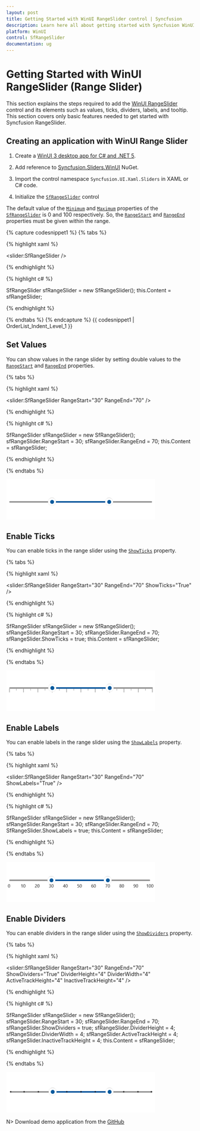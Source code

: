 ```yaml
---
layout: post
title: Getting Started with WinUI RangeSlider control | Syncfusion
description: Learn here all about getting started with Syncfusion WinUI RangeSlider(SfRangeSlider) control and more.
platform: WinUI
control: SfRangeSlider
documentation: ug
---
```


# Getting Started with WinUI RangeSlider (Range Slider)

This section explains the steps required to add the [WinUI RangeSlider](https://www.syncfusion.com/winui-controls/range-slider) control and its elements such as values, ticks, dividers, labels, and tooltip. This section covers only basic features needed to get started with Syncfusion RangeSlider.

## Creating an application with WinUI Range Slider

1. Create a [WinUI 3 desktop app for C# and .NET 5](https://learn.microsoft.com/en-us/windows/apps/winui/winui3/create-your-first-winui3-app).

2. Add reference to [Syncfusion.Sliders.WinUI](https://www.nuget.org/packages/Syncfusion.Sliders.WinUI) NuGet.

3. Import the control namespace `Syncfusion.UI.Xaml.Sliders` in XAML or C# code.

4. Initialize the [`SfRangeSlider`](https://help.syncfusion.com/cr/winui/Syncfusion.UI.Xaml.Sliders.SfRangeSlider.html?tabs=tabid-1) control

The default value of the [`Minimum`](https://help.syncfusion.com/cr/winui/Syncfusion.UI.Xaml.Sliders.SliderBase.html#Syncfusion_UI_Xaml_Sliders_SliderBase_Minimum) and [`Maximum`](https://help.syncfusion.com/cr/winui/Syncfusion.UI.Xaml.Sliders.SliderBase.html#Syncfusion_UI_Xaml_Sliders_SliderBase_Maximum) properties of the [`SfRangeSlider`](https://help.syncfusion.com/cr/winui/Syncfusion.UI.Xaml.Sliders.SfRangeSlider.html?tabs=tabid-1) is 0 and 100 respectively. So, the [`RangeStart`](https://help.syncfusion.com/cr/winui/Syncfusion.UI.Xaml.Sliders.SfRangeSlider.html#Syncfusion_UI_Xaml_Sliders_SfRangeSlider_RangeStart) and [`RangeEnd`](https://help.syncfusion.com/cr/winui/Syncfusion.UI.Xaml.Sliders.SfRangeSlider.html#Syncfusion_UI_Xaml_Sliders_SfRangeSlider_RangeEnd) properties must be given within the range.

{% capture codesnippet1 %}
{% tabs %}

{% highlight xaml %}

<slider:SfRangeSlider />

{% endhighlight %}

{% highlight c# %}

SfRangeSlider sfRangeSlider = new SfRangeSlider();
this.Content = sfRangeSlider;

{% endhighlight %}

{% endtabs %}
{% endcapture %}
{{ codesnippet1 | OrderList_Indent_Level_1 }}

## Set Values

You can show values in the range slider by setting double values to the [`RangeStart`](https://help.syncfusion.com/cr/winui/Syncfusion.UI.Xaml.Sliders.SfRangeSlider.html#Syncfusion_UI_Xaml_Sliders_SfRangeSlider_RangeStart) and [`RangeEnd`](https://help.syncfusion.com/cr/winui/Syncfusion.UI.Xaml.Sliders.SfRangeSlider.html#Syncfusion_UI_Xaml_Sliders_SfRangeSlider_RangeEnd) properties.

{% tabs %}

{% highlight xaml %}

<slider:SfRangeSlider RangeStart="30"
                      RangeEnd="70" />

{% endhighlight %}

{% highlight c# %}

SfRangeSlider sfRangeSlider = new SfRangeSlider();
sfRangeSlider.RangeStart = 30;
sfRangeSlider.RangeEnd = 70;
this.Content = sfRangeSlider;

{% endhighlight %}

{% endtabs %}

![Setting values to range slider](images/getting-started/slider-value.png)

## Enable Ticks

You can enable ticks in the range slider using the [`ShowTicks`](https://help.syncfusion.com/cr/winui/Syncfusion.UI.Xaml.Sliders.SliderBase.html#Syncfusion_UI_Xaml_Sliders_SliderBase_ShowTicks) property.

{% tabs %}

{% highlight xaml %}

<slider:SfRangeSlider RangeStart="30"
                      RangeEnd="70"
                      ShowTicks="True" />

{% endhighlight %}

{% highlight c# %}

SfRangeSlider sfRangeSlider = new SfRangeSlider();
sfRangeSlider.RangeStart = 30;
sfRangeSlider.RangeEnd = 70;
sfRangeSlider.ShowTicks = true;
this.Content = sfRangeSlider;

{% endhighlight %}

{% endtabs %}

![Range slider with ticks](images/getting-started/slider-ticks.png)

## Enable Labels

You can enable labels in the range slider using the [`ShowLabels`](https://help.syncfusion.com/cr/winui/Syncfusion.UI.Xaml.Sliders.SliderBase.html#Syncfusion_UI_Xaml_Sliders_SliderBase_ShowLabels) property.

{% tabs %}

{% highlight xaml %}

<slider:SfRangeSlider RangeStart="30"
                      RangeEnd="70"
                      ShowLabels="True" />

{% endhighlight %}

{% highlight c# %}

SfRangeSlider sfRangeSlider = new SfRangeSlider();
sfRangeSlider.RangeStart = 30;
sfRangeSlider.RangeEnd = 70;
SfRangeSlider.ShowLabels = true;
this.Content = sfRangeSlider;

{% endhighlight %}

{% endtabs %}

![Range slider with labels](images/getting-started/slider-labels.png)

## Enable Dividers

You can enable dividers in the range slider using the [`ShowDividers`](https://help.syncfusion.com/cr/winui/Syncfusion.UI.Xaml.Sliders.SliderBase.html#Syncfusion_UI_Xaml_Sliders_SliderBase_ShowDividers) property.

{% tabs %}

{% highlight xaml %}

<slider:SfRangeSlider RangeStart="30"
                      RangeEnd="70"
                      ShowDividers="True"
                      DividerHeight="4"
                      DividerWidth="4"
                      ActiveTrackHeight="4"
                      InactiveTrackHeight="4" />

{% endhighlight %}

{% highlight c# %}

SfRangeSlider sfRangeSlider = new SfRangeSlider();
sfRangeSlider.RangeStart = 30;
sfRangeSlider.RangeEnd = 70;
sfRangeSlider.ShowDividers = true;
sfRangeSlider.DividerHeight = 4;
sfRangeSlider.DividerWidth = 4;
sfRangeSlider.ActiveTrackHeight = 4;
sfRangeSlider.InactiveTrackHeight = 4;
this.Content = sfRangeSlider;

{% endhighlight %}

{% endtabs %}

![Range slider with dividers](images/getting-started/slider-dividers.png)

N> Download demo application from the [GitHub](https://github.com/SyncfusionExamples/WinUI_Sliders_Getting_Started/tree/main/RangeSliderGettingStartedDesktop)